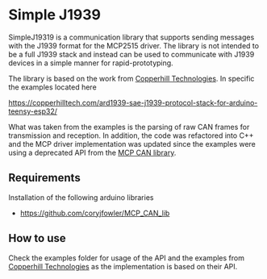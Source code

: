 # Simple J1939

SimpleJ19319 is a communication library that supports sending messages with the J1939 format for the MCP2515 driver. The library is not intended to be a full J1939 stack and instead can be used to communicate with J1939 devices in a simple manner for rapid-prototyping.

The library is based on the work from [Copperhill Technologies](https://copperhilltech.com). In specific the examples located here

https://copperhilltech.com/ard1939-sae-j1939-protocol-stack-for-arduino-teensy-esp32/

What was taken from the examples is the parsing of raw CAN frames for transmission and reception. In addition, the code was refactored into C++ and the MCP driver implementation was updated since the examples were using a deprecated API from the [MCP CAN library](https://github.com/coryjfowler/MCP_CAN_lib).

## Requirements

Installation of the following arduino libraries

- https://github.com/coryjfowler/MCP_CAN_lib


## How to use

Check the examples folder for usage of the API and the examples from [Copperhill Technologies](https://copperhilltech.com) as the implementation is based on their API.


